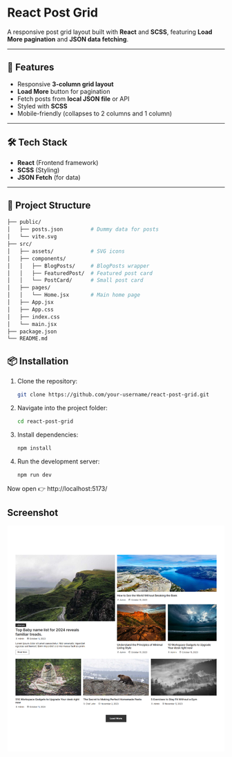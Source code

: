 # React Post Grid

A responsive post grid layout built with **React** and **SCSS**, featuring **Load More pagination** and **JSON data fetching**.

---

## 🚀 Features

- Responsive **3-column grid layout**
- **Load More** button for pagination
- Fetch posts from **local JSON file** or API
- Styled with **SCSS**
- Mobile-friendly (collapses to 2 columns and 1 column)

---

## 🛠️ Tech Stack

- **React** (Frontend framework)
- **SCSS** (Styling)
- **JSON Fetch** (for data)

---

## 📂 Project Structure

```bash
├── public/
│   ├── posts.json         # Dummy data for posts
│   └── vite.svg
├── src/
│   ├── assets/            # SVG icons
│   ├── components/
│   │   ├── BlogPosts/     # BlogPosts wrapper
│   │   ├── FeaturedPost/  # Featured post card
│   │   └── PostCard/      # Small post card
│   ├── pages/
│   │   └── Home.jsx       # Main home page
│   ├── App.jsx
│   ├── App.css
│   ├── index.css
│   └── main.jsx
├── package.json
└── README.md
```

## 📦 Installation

1. Clone the repository:

   ```bash
   git clone https://github.com/your-username/react-post-grid.git

   ````

2. Navigate into the project folder:

   ```bash
   cd react-post-grid

   ```

3. Install dependencies:

   ```bash
   npm install

   ```

4. Run the development server:
   ```bash
   npm run dev
   ```

Now open 👉 http://localhost:5173/

## Screenshot

![Screenshot](./screenshot.png)
